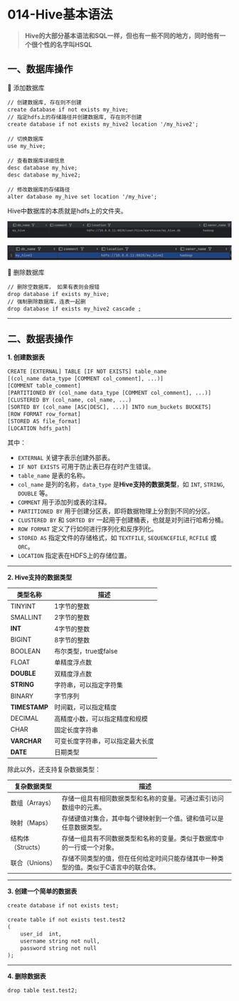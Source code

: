 # 014-Hive基本语法

> **Hive的大部分基本语法和SQL一样，但也有一些不同的地方，同时他有一个很个性的名字叫HSQL**

## 一、数据库操作

:squid: 添加数据库

```hive
// 创建数据库, 存在则不创建
create database if not exists my_hive;
// 指定hdfs上的存储路径并创建数据库, 存在则不创建
create database if not exists my_hive2 location '/my_hive2';

// 切换数据库
use my_hive;

// 查看数据库详细信息
desc database my_hive;
desc database my_hive2;

// 修改数据库的存储路径
alter database my_hive set location '/my_hive';
```

Hive中数据库的本质就是hdfs上的文件夹。

![image-20241002082041342](./assets/image-20241002082041342.png)

![image-20241002082505759](./assets/image-20241002082505759.png)

:squid: 删除数据库

```hive
// 删除空数据库， 如果有表则会报错
drop database if exists my_hive;
// 强制删除数据库，连表一起删
drop database if exists my_hive2 cascade ;
```

---

## 二、数据表操作

**1. 创建数据表**

```hive
CREATE [EXTERNAL] TABLE [IF NOT EXISTS] table_name 
[(col_name data_type [COMMENT col_comment], ...)] 
[COMMENT table_comment] 
[PARTITIONED BY (col_name data_type [COMMENT col_comment], ...)] 
[CLUSTERED BY (col_name, col_name, ...) 
[SORTED BY (col_name [ASC|DESC], ...)] INTO num_buckets BUCKETS] 
[ROW FORMAT row_format] 
[STORED AS file_format] 
[LOCATION hdfs_path]
```

其中：

- `EXTERNAL` 关键字表示创建外部表。
- `IF NOT EXISTS` 可用于防止表已存在时产生错误。
- `table_name` 是表的名称。
- `col_name` 是列的名称，`data_type` 是**Hive支持的数据类型**，如 `INT`, `STRING`, `DOUBLE` 等。
- `COMMENT` 用于添加列或表的注释。
- `PARTITIONED BY` 用于创建分区表，即将数据物理上分割到不同的分区。
- `CLUSTERED BY` 和 `SORTED BY` 一起用于创建桶表，也就是对列进行哈希分桶。
- `ROW FORMAT` 定义了行如何进行序列化和反序列化。
- `STORED AS` 指定文件的存储格式，如 `TEXTFILE`, `SEQUENCEFILE`, `RCFILE` 或 `ORC`。
- `LOCATION` 指定表在HDFS上的存储位置。

---

**2. Hive支持的数据类型**

| 类型名称      | 描述                             |
| ------------- | -------------------------------- |
| TINYINT       | 1字节的整数                      |
| SMALLINT      | 2字节的整数                      |
| **INT**       | 4字节的整数                      |
| BIGINT        | 8字节的整数                      |
| BOOLEAN       | 布尔类型，true或false            |
| FLOAT         | 单精度浮点数                     |
| **DOUBLE**    | 双精度浮点数                     |
| **STRING**    | 字符串，可以指定字符集           |
| BINARY        | 字节序列                         |
| **TIMESTAMP** | 时间戳，可以指定精度             |
| DECIMAL       | 高精度小数，可以指定精度和规模   |
| CHAR          | 固定长度字符串                   |
| **VARCHAR**   | 可变长度字符串，可以指定最大长度 |
| **DATE**      | 日期类型                         |

除此以外，还支持复杂数据类型：

| 复杂数据类型      | 描述                                                         |
| ----------------- | ------------------------------------------------------------ |
| 数组（Arrays）    | 存储一组具有相同数据类型和名称的变量。可通过索引访问数组中的元素。 |
| 映射（Maps）      | 存储键值对集合，其中每个键映射到一个值。键和值可以是任意数据类型。 |
| 结构体（Structs） | 存储一组具有不同数据类型和名称的变量。类似于数据库中的一行或一个对象。 |
| 联合（Unions）    | 存储不同类型的值，但在任何给定时间只能存储其中一种类型的值。类似于C语言中的联合体。 |

---

**3. 创建一个简单的数据表**

```hive
create database if not exists test;

create table if not exists test.test2
(
    user_id  int,
    username string not null,
    password string not null
);
```



---

**4. 删除数据表**

```hive
drop table test.test2;
```

